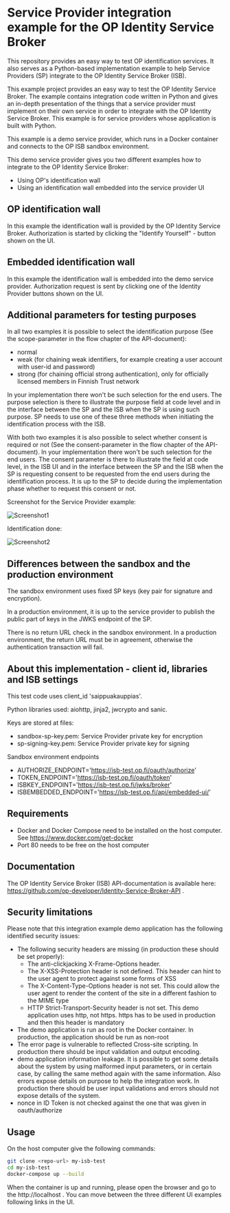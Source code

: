 # Service Provider integration example for the OP Identity Service Broker

This repository provides an easy way to test OP identification services. It also serves as a Python-based implementation example to help Service Providers (SP) integrate to the OP Identity Service Broker (ISB).

This example project provides an easy way to test the OP Identity Service Broker. The example contains integration code written in Python and gives an in-depth presentation of the things that a service provider must implement on their own service in order to integrate with the OP Identity Service Broker. This example is for service providers whose application is built with Python.

This example is a demo service provider, which runs in a Docker container and connects to the OP ISB sandbox environment.

This demo service provider gives you two different examples how to integrate to the OP Identity Service Broker:
- Using OP's identification wall
- Using an identification wall embedded into the service provider UI

## OP identification wall

In this example the identification wall is provided by the OP Identity Service Broker. Authorization is started by clicking the "Identify Yourself" - button shown on the UI.

## Embedded identification wall

In this example the identification wall is embedded into the demo service provider. Authorization request is sent by clicking one of the Identity Provider buttons shown on the UI.

## Additional parameters for testing purposes

In all two examples it is possible to select the identification purpose (See the scope-parameter in the flow chapter of the API-document):
- normal
- weak (for chaining weak identifiers, for example creating a user account with user-id and password)
- strong (for chaining official strong authentication), only for officially licensed members in Finnish Trust network

In your implementation there won't be such selection for the end users. The purpose selection is there to illustrate the purpose field at code level and in the interface between the SP and the ISB when the SP is using such purpose. SP needs to use one of these three methods when initiating the identification process with the ISB.

With both two examples it is also possible to select whether consent is required or not (See the consent-parameter in the flow chapter of the API-document). In your implementation there won't be such selection for the end users. The consent parameter is there to illustrate the field at code level, in the ISB UI and in the interface between the SP and the ISB when the SP is requesting consent to be requested from the end users during the identification process. It is up to the SP to decide during the implementation phase whether to request this consent or not.

Screenshot for the Service Provider example:

![Screenshot1](images/screenshot1.png)

Identification done:

![Screenshot2](images/screenshot2.png)

## Differences between the sandbox and the production environment

The sandbox environment uses fixed SP keys (key pair for signature and encryption).

In a production environment, it is up to the service provider to publish the public part of keys in the JWKS endpoint of the SP.

There is no return URL check in the sandbox environment. In a production environment, the return URL must be in agreement, otherwise the authentication transaction will fail.

## About this implementation - client id, libraries and ISB settings

This test code uses client_id 'saippuakauppias'. 

Python libraries used: aiohttp, jinja2, jwcrypto and sanic.

Keys are stored at files:
- sandbox-sp-key.pem: Service Provider private key for encryption
- sp-signing-key.pem: Service Provider private key for signing 

Sandbox environment endpoints
- AUTHORIZE_ENDPOINT='https://isb-test.op.fi/oauth/authorize'
- TOKEN_ENDPOINT='https://isb-test.op.fi/oauth/token'
- ISBKEY_ENDPOINT='https://isb-test.op.fi/jwks/broker'
- ISBEMBEDDED_ENDPOINT='https://isb-test.op.fi/api/embedded-ui/'

## Requirements

- Docker and Docker Compose need to be installed on the host computer. See https://www.docker.com/get-docker
- Port 80 needs to be free on the host computer

## Documentation

The OP Identity Service Broker (ISB) API-documentation is available here: https://github.com/op-developer/Identity-Service-Broker-API .

## Security limitations

Please note that this integration example demo application has the following identified security issues:
- The following security headers are missing (in production these should be set properly):
    - The anti-clickjacking X-Frame-Options header.
    - The X-XSS-Protection header is not defined. This header can hint to the user agent to protect against some forms of XSS
    - The X-Content-Type-Options header is not set. This could allow the user agent to render the content of the site in a different fashion to the MIME type
    - HTTP Strict-Transport-Security header is not set. This demo application uses http, not https. https has to be used in production and then this header is mandatory
- The demo application is run as root in the Docker container. In production, the application should be run as non-root
- The error page is vulnerable to reflected Cross-site scripting. In production there should be input validation and output encoding.
- demo application information leakage. It is possible to get some details about the system by using malformed input parameters, or in certain case, by calling the same method again with the same information. Also errors expose details on purpose to help the integration work. In production there should be user input validations and errors should not expose details of the system.
- nonce in ID Token is not checked against the one that was given in oauth/authorize

## Usage

On the host computer give the following commands:

```bash
git clone <repo-url> my-isb-test
cd my-isb-test
docker-compose up --build
```

When the container is up and running, please open the browser and go to the http://localhost . You can move between the three different UI examples following links in the UI.
